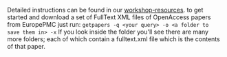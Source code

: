 Detailed instructions can be found in our [workshop-resources](https://github.com/ContentMine/workshop-resources/tree/master/software-tutorials/getpapers).
to get started and download a set of FullText XML files of OpenAccess papers from EuropePMC just run:
```getpapers -q <your query> -o <a folder to save them in> -x```
If you look inside the folder you'll see there are many more folders; each of which contain a fulltext.xml file which is the contents of that paper.